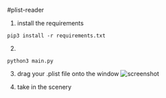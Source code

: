 #plist-reader

1. install the requirements
```shell
pip3 install -r requirements.txt
```
2.
```shell
python3 main.py
```
3. drag your .plist file onto the window
![screenshot](screenshot.jpg)

4. take in the scenery
